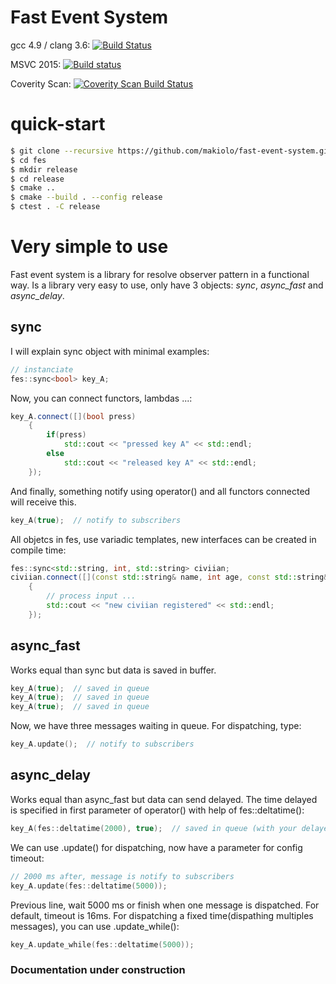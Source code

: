 # Fast Event System

gcc 4.9 / clang 3.6: [![Build Status](https://travis-ci.org/makiolo/fast-event-system.svg?branch=master)](https://travis-ci.org/makiolo/fast-event-system)

MSVC 2015: [![Build status](https://ci.appveyor.com/api/projects/status/oatw9c59rlbwa98t?svg=true)](https://ci.appveyor.com/project/makiolo/fast-event-system)

Coverity Scan: [![Coverity Scan Build Status](https://scan.coverity.com/projects/6353/badge.svg)](https://scan.coverity.com/projects/makiolo-fast-event-system)

# quick-start
```bash
$ git clone --recursive https://github.com/makiolo/fast-event-system.git fes
$ cd fes
$ mkdir release
$ cd release
$ cmake ..
$ cmake --build . --config release
$ ctest . -C release
```

# Very simple to use
Fast event system is a library for resolve observer pattern in a functional way. Is a library very easy to use, only have 3 objects: *sync*, *async_fast* and *async_delay*.
## sync
I will explain sync object with minimal examples:
```cpp
// instanciate
fes::sync<bool> key_A;
```
Now, you can connect functors, lambdas ...:
```cpp
key_A.connect([](bool press)
	{
		if(press)
			std::cout << "pressed key A" << std::endl;
		else
			std::cout << "released key A" << std::endl;
	});
```
And finally, something notify using operator() and all functors connected will receive this.
```cpp
key_A(true);  // notify to subscribers
```
All objetcs in fes, use variadic templates, new interfaces can be created in compile time:
```cpp
fes::sync<std::string, int, std::string> civiian;
civiian.connect([](const std::string& name, int age, const std::string& country)
	{
		// process input ...
		std::cout << "new civiian registered" << std::endl;
	});
```
## async_fast
Works equal than sync but data is saved in buffer.
```cpp
key_A(true);  // saved in queue
key_A(true);  // saved in queue
key_A(true);  // saved in queue
```
Now, we have three messages waiting in queue. For dispatching, type:
```cpp
key_A.update();  // notify to subscribers
```
## async_delay
Works equal than async_fast but data can send delayed.
The time delayed is specified in first parameter of operator() with help of fes::deltatime():
```cpp
key_A(fes::deltatime(2000), true);  // saved in queue (with your delayed time)
```
We can use .update() for dispatching, now have a parameter for config timeout:
```cpp
// 2000 ms after, message is notify to subscribers
key_A.update(fes::deltatime(5000));
```
Previous line, wait 5000 ms or finish when one message is dispatched. For default, timeout is 16ms.
For dispatching a fixed time(dispathing multiples messages), you can use .update_while():
```cpp
key_A.update_while(fes::deltatime(5000));
```
### Documentation under construction

